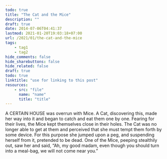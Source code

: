 ```yaml
---
todo: true
title: "The Cat and the Mice"
description: ""
draft: true
date: 2014-07-06T04:41:37
lastmod: 2021-01-20T19:03:18+07:00
url: /2021/01/the-cat-and-the-mice
tags:
    - tag1
    - tag2
hide_comments: false
hide_sharebuttons: false
hide_related: false
draft: true
todo: true
linktitle: "use for linking to this post"
resources:
    - src: "file"
      name: "name"
      title: "title"
---
```


A CERTAIN HOUSE was overrun with Mice. A Cat, discovering this, made her way into it and began to catch and eat them one by one. Fearing for their lives, the Mice kept themselves close in their holes. The Cat was no longer able to get at them and perceived that she must tempt them forth by some device. For this purpose she jumped upon a peg, and suspending herself from it, pretended to be dead. One of the Mice, peeping stealthily out, saw her and said, “Ah, my good madam, even though you should turn into a meal-bag, we will not come near you.”

